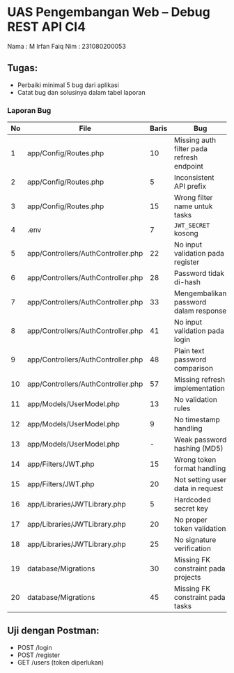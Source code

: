 # UAS Pengembangan Web – Debug REST API CI4
Nama : M Irfan Faiq
Nim : 231080200053
## Tugas:
- Perbaiki minimal 5 bug dari aplikasi
- Catat bug dan solusinya dalam tabel laporan

### Laporan Bug
| No | File                               | Baris | Bug                                       | Solusi                                                  |
| -- | ---------------------------------- | ----- | ----------------------------------------- | ------------------------------------------------------- |
| 1  | app/Config/Routes.php              | 10    | Missing auth filter pada refresh endpoint | Tambahkan `['filter' => 'jwt']` di route refresh        |
| 2  | app/Config/Routes.php              | 5     | Inconsistent API prefix                   | Gunakan prefix `api/` secara konsisten                  |
| 3  | app/Config/Routes.php              | 15    | Wrong filter name untuk tasks             | Ganti filter dari `auth` ke `jwt`                       |
| 4  | .env                               | 7     | `JWT_SECRET` kosong                       | Tambahkan `JWT_SECRET=abc123`                           |
| 5  | app/Controllers/AuthController.php | 22    | No input validation pada register         | Gunakan `$this->validate()` sebelum insert              |
| 6  | app/Controllers/AuthController.php | 28    | Password tidak di-hash                    | Gunakan `password_hash()`                               |
| 7  | app/Controllers/AuthController.php | 33    | Mengembalikan password dalam response     | Hapus/`unset($userData['password'])` sebelum kirim      |
| 8  | app/Controllers/AuthController.php | 41    | No input validation pada login            | Tambahkan validasi `email`, `password`                  |
| 9  | app/Controllers/AuthController.php | 48    | Plain text password comparison            | Ganti dengan `password_verify()`                        |
| 10 | app/Controllers/AuthController.php | 57    | Missing refresh implementation            | Implementasi decoding dan re-encoding JWT               |
| 11 | app/Models/UserModel.php           | 13    | No validation rules                       | Tambahkan properti `$validationRules`                   |
| 12 | app/Models/UserModel.php           | 9     | No timestamp handling                     | Aktifkan `$useTimestamps = true`                        |
| 13 | app/Models/UserModel.php           | -     | Weak password hashing (MD5)               | Gunakan `password_hash()` di controller                 |
| 14 | app/Filters/JWT.php                | 15    | Wrong token format handling               | Tangani format token Bearer                             |
| 15 | app/Filters/JWT.php                | 20    | Not setting user data in request          | Set user info ke dalam request (misal `$request->user`) |
| 16 | app/Libraries/JWTLibrary.php       | 5     | Hardcoded secret key                      | Ambil dari `.env` dengan `getenv()`                     |
| 17 | app/Libraries/JWTLibrary.php       | 20    | No proper token validation                | Validasi expiry (`exp`) dan struktur token              |
| 18 | app/Libraries/JWTLibrary.php       | 25    | No signature verification                 | Verifikasi signature JWT                                |
| 19 | database/Migrations                | 30    | Missing FK constraint pada projects       | Tambahkan `foreign key (user_id)`                       |
| 20 | database/Migrations                | 45    | Missing FK constraint pada tasks          | Tambahkan `foreign key (project_id, user_id)`           |

## Uji dengan Postman:
- POST /login
- POST /register
- GET /users (token diperlukan)

